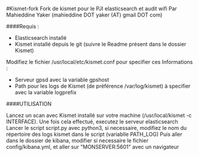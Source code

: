 #Kismet-fork
Fork de kismet pour le PJI elasticsearch et audit wifi
Par Mahieddine Yaker (mahieddine DOT yaker (AT) gmail DOT com)

####Requis :

   - Elasticsearch installé
   - Kismet installé depuis le git (suivre le Readme présent dans le dossier Kismet)

Modifiez le fichier /usr/local/etc/kismet.conf pour specifier ces Informations :

   - Serveur gpsd avec la variable gpshost
   - Path pour les logs de Kismet (de préférence /var/log/kismet) à specifier avec la variable logprefix

####UTILISATION

Lancez un scan avec Kismet installé sur votre machine (/usr/local/kismet -c INTERFACE).
Une fois cela effectué, executez le serveur elasticsearch
Lancer le script script.py avec python3, si necessaire, modifiez le nom du répertoire des logs kismet dans le script (variablle PATH_LOG)
Puis aller dans le dossier de kibana, modifier si necessaire le fichier
config/kibana.yml, et aller sur "MONSERVER:5601" avec un navigateur
